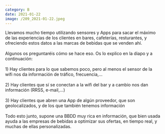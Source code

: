 ```yaml
--- 
category: B 
date: 2021-01-22 
image: /209_2021-01-22.jpeg 
--- 
```


Llevamos mucho tiempo utilizando sensores y Apps para sacar el máximo de las experiencias de los clientes en bares, cafeterías, resturantes, y ofreciendo estos datos a las marcas de bebidas  que se venden ahí.<br><br>Algunos os preguntaréis cómo se hace eso. Os lo explico en la diapo y a continuación:<br><br>1) Hay clientes para lo que sabemos poco, pero al menos el sensor de la wifi nos da información de tráfico, frecuencia,...<br><br>2) Hay clientes que sí se conectan a la wifi del bar y a cambio nos dan información (RRSS, e-mail,...)<br><br>3) Hay clientes que abren una App de algún proveedor, que son geolocalizados, y de los que también tenemos información<br><br>Todo esto junto, supone una BBDD muy rica en información, que bien usada ayuda a las empresas de bebidas a optimizar sus ofertas, en tiempo real, y muchas de ellas personalizadas.